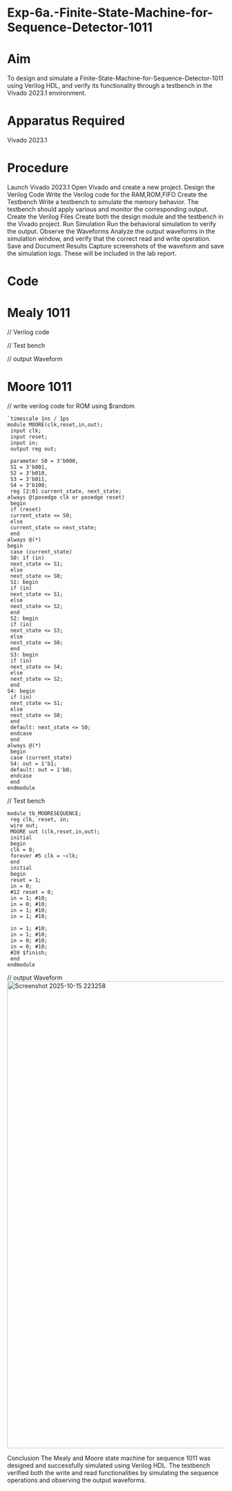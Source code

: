 # Exp-6a.-Finite-State-Machine-for-Sequence-Detector-1011
# Aim 
To design and simulate a Finite-State-Machine-for-Sequence-Detector-1011 using Verilog HDL, and verify its functionality through a testbench in the Vivado 2023.1 environment. 

# Apparatus Required 

Vivado 2023.1 

# Procedure

Launch Vivado 2023.1 Open Vivado and create a new project.
Design the Verilog Code Write the Verilog code for the RAM,ROM,FIFO
Create the Testbench Write a testbench to simulate the memory behavior. The testbench should apply various and monitor the corresponding output.
Create the Verilog Files Create both the design module and the testbench in the Vivado project.
Run Simulation Run the behavioral simulation to verify the output.
Observe the Waveforms Analyze the output waveforms in the simulation window, and verify that the correct read and write operation.
Save and Document Results Capture screenshots of the waveform and save the simulation logs. These will be included in the lab report.
# Code
# Mealy 1011
// Verilog code

// Test bench

// output Waveform
# Moore 1011

// write verilog code for ROM using $random
```
`timescale 1ns / 1ps
module MOORE(clk,reset,in,out);
 input clk;
 input reset;
 input in; 
 output reg out; 
 
 parameter S0 = 3'b000, 
 S1 = 3'b001, 
 S2 = 3'b010, 
 S3 = 3'b011,
 S4 = 3'b100; 
 reg [2:0] current_state, next_state;
always @(posedge clk or posedge reset) 
 begin
 if (reset)
 current_state <= S0;
 else
 current_state <= next_state;
 end
always @(*) 
begin
 case (current_state)
 S0: if (in) 
 next_state <= S1; 
 else 
 next_state <= S0;
 S1: begin
 if (in)
 next_state <= S1;
 else
 next_state <= S2;
 end
 S2: begin
 if (in)
 next_state <= S3;
 else
 next_state <= S0;
 end
 S3: begin
 if (in)
 next_state <= S4;
 else
 next_state <= S2;
 end
S4: begin
 if (in)
 next_state <= S1;
 else
 next_state <= S0; 
 end
 default: next_state <= S0;
 endcase
 end
always @(*) 
 begin
 case (current_state)
 S4: out = 1'b1;
 default: out = 1'b0;
 endcase
 end
endmodule
```

// Test bench
```
module tb_MOORESEQUENCE;
 reg clk, reset, in;
 wire out;
 MOORE uut (clk,reset,in,out);
 initial 
 begin
 clk = 0;
 forever #5 clk = ~clk;
 end
 initial 
 begin
 reset = 1;
 in = 0;
 #12 reset = 0;
 in = 1; #10;
 in = 0; #10; 
 in = 1; #10; 
 in = 1; #10;
  
 in = 1; #10;
 in = 1; #10;
 in = 0; #10;
 in = 0; #10;
 #20 $finish;
 end
endmodule
```

// output Waveform
<img width="1920" height="1080" alt="Screenshot 2025-10-15 223258" src="https://github.com/user-attachments/assets/214b4514-91c5-4f46-b54e-edf0916e37cf" />



Conclusion
The Mealy and Moore state machine for sequence 1011 was designed and successfully simulated using Verilog HDL. The testbench verified both the write and read functionalities by simulating the sequence operations and observing the output waveforms.
